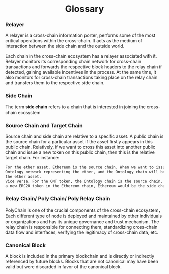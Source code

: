<h1 align="center">Glossary</h1>

### Relayer

A relayer is a cross-chain information porter,  performs some of the most critical operations within the cross-chain. It acts as the medium of interaction between the side chain and the outside world. 

Each chain in the cross-chain ecosystem has a relayer associated with it. Relayer monitors its corresponding chain network for cross-chain transactions and forwards the respective block headers to the relay chain if detected, gaining available incentives in the process. At the same time, it also monitors for cross-chain transactions taking place on the relay chain and transfers them to the respective side chain.

### Side Chain

The term **side chain** refers to a chain that is interested in joining the cross-chain ecosystem

### Source Chain and Target Chain

Source chain and side chain are relative to a specific asset. A public chain is the source chain for a particular asset if the asset firstly appears in this public chain. Relatively, if we want to cross this asset into another public chain and issue a new token on this public chain, then this is the relative target chain. For instance:
```markdown
For the ether asset, Ethereum is the source chain. When we want to issue a new OEP4 token in 
Ontology network representing the ether, and the Ontology chain will be the side chain for 
the ether asset.
Vice versa, For the ONT token, the Ontology chain is the source chain. When we want to issue
a new ERC20 token in the Ethereum chain, Ethereum would be the side chain for the Ont network.
```

### Relay Chain/ Poly Chain/ Poly Relay Chain

PolyChain is one of the crucial components of the cross-chain ecosystem，Each different type of node is deployed and maintained by other individuals or organizations and has its unique governance and trust mechanism. The relay chain is responsible for connecting them, standardizing cross-chain data flow and interfaces, verifying the legitimacy of cross-chain data, etc.

### Canonical Block

A block is included in the primary blockchain and is directly or indirectly referenced by future blocks. Blocks that are not canonical may have been valid but were discarded in favor of the canonical block.

